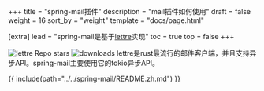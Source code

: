 +++
title = "spring-mail插件"
description = "mail插件如何使用"
draft = false
weight = 16
sort_by = "weight"
template = "docs/page.html"

[extra]
lead = "spring-mail是基于<a href='https://github.com/lettre/lettre' target='_blank'>lettre</a>实现"
toc = true
top = false
+++


![lettre Repo stars](https://img.shields.io/github/stars/lettre/lettre) ![downloads](https://img.shields.io/crates/d/lettre.svg)
lettre是rust最流行的邮件客户端，并且支持异步API。spring-mail主要使用它的tokio异步API。


{{ include(path="../../spring-mail/README.zh.md") }}